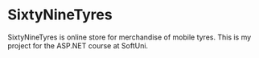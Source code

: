 # SixtyNineTyres
SixtyNineTyres is online store for merchandise of mobile tyres. This is my project for the ASP.NET course at SoftUni.
